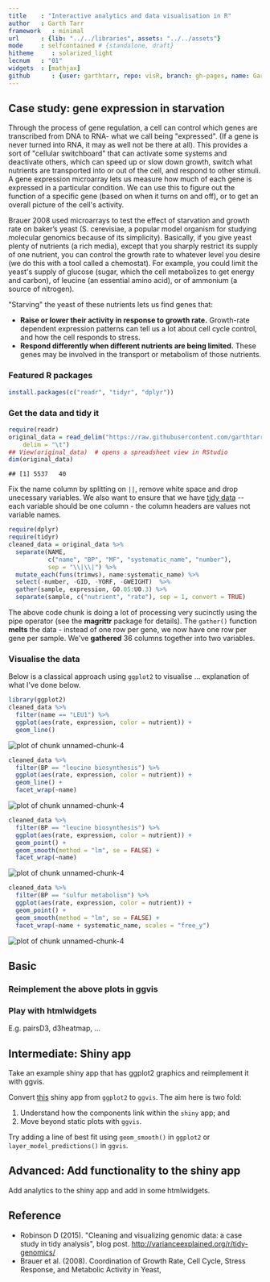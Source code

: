 ```yaml
---
title    : "Interactive analytics and data visualisation in R"
author   : Garth Tarr
framework   : minimal
url      : {lib: "../../libraries", assets: "../../assets"}
mode     : selfcontained # {standalone, draft}
hitheme     : solarized_light
lecnum   : "01"
widgets  : [mathjax]
github      : {user: garthtarr, repo: visR, branch: gh-pages, name: Garth Tarr}
---
```




## Case study: gene expression in starvation

Through the process of gene regulation, a cell can control which genes are transcribed from DNA to RNA- what we call being "expressed". (If a gene is never turned into RNA, it may as well not be there at all). This provides a sort of "cellular switchboard" that can activate some systems and deactivate others, which can speed up or slow down growth, switch what nutrients are transported into or out of the cell, and respond to other stimuli. A gene expression microarray lets us measure how much of each gene is expressed in a particular condition. We can use this to figure out the function of a specific gene (based on when it turns on and off), or to get an overall picture of the cell's activity.

Brauer 2008 used microarrays to test the effect of starvation and growth rate on baker’s yeast (S. cerevisiae, a popular model organism for studying molecular genomics because of its simplicity). Basically, if you give yeast plenty of nutrients (a rich media), except that you sharply restrict its supply of one nutrient, you can control the growth rate to whatever level you desire (we do this with a tool called a chemostat). For example, you could limit the yeast's supply of glucose (sugar, which the cell metabolizes to get energy and carbon), of leucine (an essential amino acid), or of ammonium (a source of nitrogen).

"Starving" the yeast of these nutrients lets us find genes that:

- **Raise or lower their activity in response to growth rate.** Growth-rate dependent expression patterns can tell us a lot about cell cycle control, and how the cell responds to stress.
- **Respond differently when different nutrients are being limited.** These genes may be involved in the transport or metabolism of those nutrients.

### Featured R packages


```r
install.packages(c("readr", "tidyr", "dplyr"))
```

### Get the data and tidy it


```r
require(readr)
original_data = read_delim("https://raw.githubusercontent.com/garthtarr/visR/gh-pages/Brauer2008_DataSet1.tds", 
    delim = "\t")
## View(original_data)  # opens a spreadsheet view in RStudio
dim(original_data)
```

```
## [1] 5537   40
```

Fix the name column by splitting on `||`, remove white space and drop unecessary variables.  We also want to ensure that we have [tidy data](http://vita.had.co.nz/papers/tidy-data.pdf) -- each variable should be one column - the column headers are values not variable names.


```r
require(dplyr)
require(tidyr)
cleaned_data = original_data %>%
  separate(NAME, 
           c("name", "BP", "MF", "systematic_name", "number"), 
           sep = "\\|\\|") %>%
  mutate_each(funs(trimws), name:systematic_name) %>%
  select(-number, -GID, -YORF, -GWEIGHT)  %>%
  gather(sample, expression, G0.05:U0.3) %>%
  separate(sample, c("nutrient", "rate"), sep = 1, convert = TRUE)
```

The above code chunk is doing a lot of processing very sucinctly using the pipe operator (see the **magrittr** package for details).  The `gather()` function **melts** the data - instead of one row per gene, we now have one row per gene per sample.  We've **gathered** 36 columns together into two variables.

### Visualise the data

Below is a classical approach using `ggplot2` to visualise ... explanation of what I've done below.


```r
library(ggplot2)
cleaned_data %>%
  filter(name == "LEU1") %>%
  ggplot(aes(rate, expression, color = nutrient)) +
  geom_line()
```

![plot of chunk unnamed-chunk-4](assets/fig/unnamed-chunk-4-1.png) 

```r
cleaned_data %>%
  filter(BP == "leucine biosynthesis") %>%
  ggplot(aes(rate, expression, color = nutrient)) +
  geom_line() +
  facet_wrap(~name)
```

![plot of chunk unnamed-chunk-4](assets/fig/unnamed-chunk-4-2.png) 

```r
cleaned_data %>%
  filter(BP == "leucine biosynthesis") %>%
  ggplot(aes(rate, expression, color = nutrient)) +
  geom_point() +
  geom_smooth(method = "lm", se = FALSE) +
  facet_wrap(~name)
```

![plot of chunk unnamed-chunk-4](assets/fig/unnamed-chunk-4-3.png) 

```r
cleaned_data %>%
  filter(BP == "sulfur metabolism") %>%
  ggplot(aes(rate, expression, color = nutrient)) +
  geom_point() +
  geom_smooth(method = "lm", se = FALSE) +
  facet_wrap(~name + systematic_name, scales = "free_y")
```

![plot of chunk unnamed-chunk-4](assets/fig/unnamed-chunk-4-4.png) 

## Basic

### Reimplement the above plots in ggvis



### Play with htmlwidgets 

E.g. pairsD3, d3heatmap, ... 

## Intermediate: Shiny app

Take an example shiny app that has ggplot2 graphics and reimplement it with ggvis.

Convert [this](https://raw.githubusercontent.com/garthtarr/visR/gh-pages/labs/01/app.R) shiny app from `ggplot2` to `ggvis`.  The aim here is two fold: 

1. Understand how the components link within the `shiny` app; and
2. Move beyond static plots with `ggvis`.

Try adding a line of best fit using `geom_smooth()` in `ggplot2` or `layer_model_predictions()` in `ggvis`.

## Advanced: Add functionality to the shiny app

Add analytics to the shiny app and add in some htmlwidgets.



## Reference

- Robinson D (2015). "Cleaning and visualizing genomic data: a case study in tidy analysis", blog post. http://varianceexplained.org/r/tidy-genomics/
- Brauer et al. (2008). Coordination of Growth Rate, Cell Cycle, Stress Response, and Metabolic Activity in Yeast,
